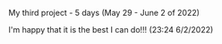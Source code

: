 My third project - 5 days (May 29 - June 2 of 2022)

I'm happy that it is the best I can do!!! (23:24 6/2/2022)
